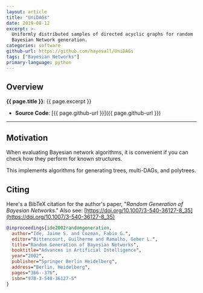 ```yaml
---
layout: article
title: "UniDAGs"
date: 2019-08-12
excerpt: >-
  Uniformly distributed samples of directed acyclic graphs for random
  Bayesian Network generation.
categories: software
github-url: https://github.com/hayesall/UniDAGs
tags: ["Bayesian Networks"]
primary-language: python
---
```


## Overview

**{{ page.title }}**: {{ page.excerpt }}

- **Source Code**: [{{ page.github-url }}]({{ page.github-url }})

---

## Motivation

When evaluating Bayesian network algorithms, it is convenient if you can
check how they perform for known structures.

This implements algorithms for generating trees, multi-DAGs, and
polytrees.

## Citing

Here's a BibTeX citation for the author's paper, "*Random Generation of Bayesian Networks*." Also see: [https://doi.org/10.1007/3-540-36127-8_35](https://doi.org/10.1007/3-540-36127-8_35)

```bibtex
@inproceedings{ide2002randomgeneration,
  author="Ide, Jaime S. and Cozman, Fabio G.",
  editor="Bittencourt, Guilherme and Ramalho, Geber L.",
  title="Random Generation of Bayesian Networks",
  booktitle="Advances in Artificial Intelligence",
  year="2002",
  publisher="Springer Berlin Heidelberg",
  address="Berlin, Heidelberg",
  pages="366--376",
  isbn="978-3-540-36127-5"
}
```
